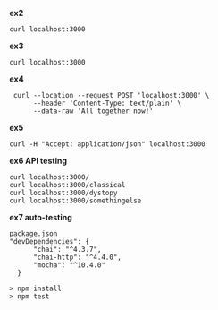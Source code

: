 **ex2**  
```
curl localhost:3000
```

**ex3**  
```
curl localhost:3000

```

**ex4**  
```
 curl --location --request POST 'localhost:3000' \
      --header 'Content-Type: text/plain' \
      --data-raw 'All together now!'

```

**ex5**  
```
curl -H "Accept: application/json" localhost:3000

```

**ex6 API testing**  
```
curl localhost:3000/
curl localhost:3000/classical
curl localhost:3000/dystopy
curl localhost:3000/somethingelse

```

**ex7 auto-testing**

```
package.json
"devDependencies": {
      "chai": "^4.3.7",
      "chai-http": "^4.4.0",
      "mocha": "^10.4.0"
  }

> npm install
> npm test
```

